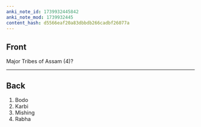 ```yaml
---
anki_note_id: 1739932445842
anki_note_mod: 1739932445
content_hash: d5566eaf20a83dbbdb266cadbf26077a
---
```


## Front

Major Tribes of Assam (4)?

<hr/>

## Back

1. Bodo  
2. Karbi  
3. Mishing  
4. Rabha